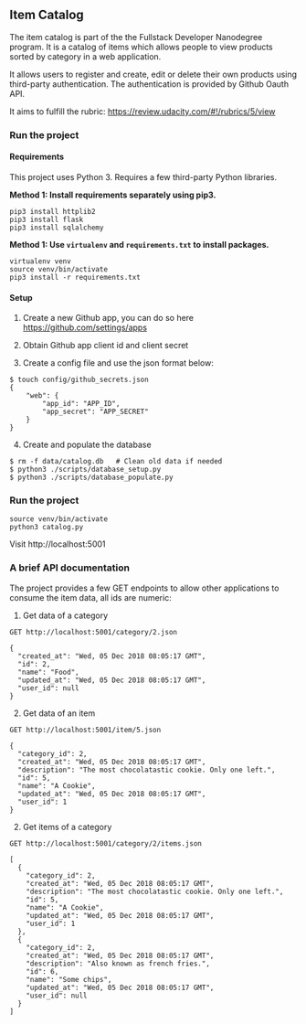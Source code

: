 ## Item Catalog

The item catalog is part of the the Fullstack Developer Nanodegree program. It is a catalog of items which allows people to view products sorted by category in a web application.

It allows users to register and create, edit or delete their own products using third-party authentication. The authentication is provided by Github Oauth API.

It aims to fulfill the rubric: https://review.udacity.com/#!/rubrics/5/view

### Run the project

#### Requirements

This project uses Python 3. Requires a few third-party Python libraries.

**Method 1: Install requirements separately using pip3.**

```
pip3 install httplib2
pip3 install flask
pip3 install sqlalchemy
```

**Method 1: Use `virtualenv` and `requirements.txt` to install packages.**

```
virtualenv venv
source venv/bin/activate
pip3 install -r requirements.txt
```

#### Setup

1) Create a new Github app, you can do so here https://github.com/settings/apps

2) Obtain Github app client id and client secret

3) Create a config file and use the json format below:
```
$ touch config/github_secrets.json
{
    "web": {
        "app_id": "APP_ID",
        "app_secret": "APP_SECRET"
    }
}
```
4) Create and populate the database

```
$ rm -f data/catalog.db   # Clean old data if needed
$ python3 ./scripts/database_setup.py 
$ python3 ./scripts/database_populate.py 
```

### Run the project

```
source venv/bin/activate
python3 catalog.py
```

Visit http://localhost:5001

### A brief API documentation

The project provides a few GET endpoints to allow other applications to consume the item data, all ids are numeric:

1) Get data of a category
```
GET http://localhost:5001/category/2.json

{
  "created_at": "Wed, 05 Dec 2018 08:05:17 GMT", 
  "id": 2, 
  "name": "Food", 
  "updated_at": "Wed, 05 Dec 2018 08:05:17 GMT", 
  "user_id": null
}
```

2) Get data of an item
```
GET http://localhost:5001/item/5.json

{
  "category_id": 2, 
  "created_at": "Wed, 05 Dec 2018 08:05:17 GMT", 
  "description": "The most chocolatastic cookie. Only one left.", 
  "id": 5, 
  "name": "A Cookie", 
  "updated_at": "Wed, 05 Dec 2018 08:05:17 GMT", 
  "user_id": 1
}
```

2) Get items of a category
```
GET http://localhost:5001/category/2/items.json

[
  {
    "category_id": 2, 
    "created_at": "Wed, 05 Dec 2018 08:05:17 GMT", 
    "description": "The most chocolatastic cookie. Only one left.", 
    "id": 5, 
    "name": "A Cookie", 
    "updated_at": "Wed, 05 Dec 2018 08:05:17 GMT", 
    "user_id": 1
  }, 
  {
    "category_id": 2, 
    "created_at": "Wed, 05 Dec 2018 08:05:17 GMT", 
    "description": "Also known as french fries.", 
    "id": 6, 
    "name": "Some chips", 
    "updated_at": "Wed, 05 Dec 2018 08:05:17 GMT", 
    "user_id": null
  }
]
```
